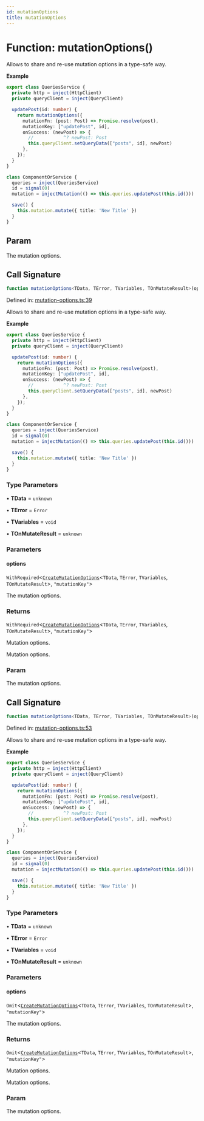 ```yaml
---
id: mutationOptions
title: mutationOptions
---
```


<!-- DO NOT EDIT: this page is autogenerated from the type comments -->

# Function: mutationOptions()

Allows to share and re-use mutation options in a type-safe way.

**Example**

```ts
export class QueriesService {
  private http = inject(HttpClient)
  private queryClient = inject(QueryClient)

  updatePost(id: number) {
    return mutationOptions({
      mutationFn: (post: Post) => Promise.resolve(post),
      mutationKey: ["updatePost", id],
      onSuccess: (newPost) => {
        //           ^? newPost: Post
        this.queryClient.setQueryData(["posts", id], newPost)
      },
    });
  }
}

class ComponentOrService {
  queries = inject(QueriesService)
  id = signal(0)
  mutation = injectMutation(() => this.queries.updatePost(this.id()))

  save() {
    this.mutation.mutate({ title: 'New Title' })
  }
}
```

## Param

The mutation options.

## Call Signature

```ts
function mutationOptions<TData, TError, TVariables, TOnMutateResult>(options): WithRequired<CreateMutationOptions<TData, TError, TVariables, TOnMutateResult>, "mutationKey">
```

Defined in: [mutation-options.ts:39](https://github.com/TanStack/query/blob/main/packages/angular-query-experimental/src/mutation-options.ts#L39)

Allows to share and re-use mutation options in a type-safe way.

**Example**

```ts
export class QueriesService {
  private http = inject(HttpClient)
  private queryClient = inject(QueryClient)

  updatePost(id: number) {
    return mutationOptions({
      mutationFn: (post: Post) => Promise.resolve(post),
      mutationKey: ["updatePost", id],
      onSuccess: (newPost) => {
        //           ^? newPost: Post
        this.queryClient.setQueryData(["posts", id], newPost)
      },
    });
  }
}

class ComponentOrService {
  queries = inject(QueriesService)
  id = signal(0)
  mutation = injectMutation(() => this.queries.updatePost(this.id()))

  save() {
    this.mutation.mutate({ title: 'New Title' })
  }
}
```

### Type Parameters

• **TData** = `unknown`

• **TError** = `Error`

• **TVariables** = `void`

• **TOnMutateResult** = `unknown`

### Parameters

#### options

`WithRequired`\<[`CreateMutationOptions`](../../interfaces/createmutationoptions.md)\<`TData`, `TError`, `TVariables`, `TOnMutateResult`\>, `"mutationKey"`\>

The mutation options.

### Returns

`WithRequired`\<[`CreateMutationOptions`](../../interfaces/createmutationoptions.md)\<`TData`, `TError`, `TVariables`, `TOnMutateResult`\>, `"mutationKey"`\>

Mutation options.

Mutation options.

### Param

The mutation options.

## Call Signature

```ts
function mutationOptions<TData, TError, TVariables, TOnMutateResult>(options): Omit<CreateMutationOptions<TData, TError, TVariables, TOnMutateResult>, "mutationKey">
```

Defined in: [mutation-options.ts:53](https://github.com/TanStack/query/blob/main/packages/angular-query-experimental/src/mutation-options.ts#L53)

Allows to share and re-use mutation options in a type-safe way.

**Example**

```ts
export class QueriesService {
  private http = inject(HttpClient)
  private queryClient = inject(QueryClient)

  updatePost(id: number) {
    return mutationOptions({
      mutationFn: (post: Post) => Promise.resolve(post),
      mutationKey: ["updatePost", id],
      onSuccess: (newPost) => {
        //           ^? newPost: Post
        this.queryClient.setQueryData(["posts", id], newPost)
      },
    });
  }
}

class ComponentOrService {
  queries = inject(QueriesService)
  id = signal(0)
  mutation = injectMutation(() => this.queries.updatePost(this.id()))

  save() {
    this.mutation.mutate({ title: 'New Title' })
  }
}
```

### Type Parameters

• **TData** = `unknown`

• **TError** = `Error`

• **TVariables** = `void`

• **TOnMutateResult** = `unknown`

### Parameters

#### options

`Omit`\<[`CreateMutationOptions`](../../interfaces/createmutationoptions.md)\<`TData`, `TError`, `TVariables`, `TOnMutateResult`\>, `"mutationKey"`\>

The mutation options.

### Returns

`Omit`\<[`CreateMutationOptions`](../../interfaces/createmutationoptions.md)\<`TData`, `TError`, `TVariables`, `TOnMutateResult`\>, `"mutationKey"`\>

Mutation options.

Mutation options.

### Param

The mutation options.
